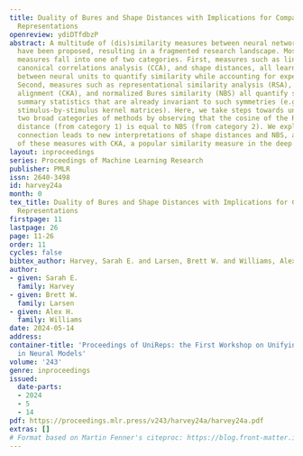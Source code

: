 ```yaml
---
title: Duality of Bures and Shape Distances with Implications for Comparing Neural
  Representations
openreview: ydiDTfdbzP
abstract: A multitude of (dis)similarity measures between neural networks representations
  have been proposed, resulting in a fragmented research landscape. Most (dis)similarity
  measures fall into one of two categories. First, measures such as linear regression,
  canonical correlations analysis (CCA), and shape distances, all learn explicit mappings
  between neural units to quantify similarity while accounting for expected invariances.
  Second, measures such as representational similarity analysis (RSA), centered kernel
  alignment (CKA), and normalized Bures similarity (NBS) all quantify similarity in
  summary statistics that are already invariant to such symmetries (e.g. by comparing
  stimulus-by-stimulus kernel matrices). Here, we take steps towards unifying these
  two broad categories of methods by observing that the cosine of the Riemannian shape
  distance (from category 1) is equal to NBS (from category 2). We explore how this
  connection leads to new interpretations of shape distances and NBS, and draw contrasts
  of these measures with CKA, a popular similarity measure in the deep learning literature.
layout: inproceedings
series: Proceedings of Machine Learning Research
publisher: PMLR
issn: 2640-3498
id: harvey24a
month: 0
tex_title: Duality of Bures and Shape Distances with Implications for Comparing Neural
  Representations
firstpage: 11
lastpage: 26
page: 11-26
order: 11
cycles: false
bibtex_author: Harvey, Sarah E. and Larsen, Brett W. and Williams, Alex H.
author:
- given: Sarah E.
  family: Harvey
- given: Brett W.
  family: Larsen
- given: Alex H.
  family: Williams
date: 2024-05-14
address:
container-title: 'Proceedings of UniReps: the First Workshop on Unifying Representations
  in Neural Models'
volume: '243'
genre: inproceedings
issued:
  date-parts:
  - 2024
  - 5
  - 14
pdf: https://proceedings.mlr.press/v243/harvey24a/harvey24a.pdf
extras: []
# Format based on Martin Fenner's citeproc: https://blog.front-matter.io/posts/citeproc-yaml-for-bibliographies/
---
```

